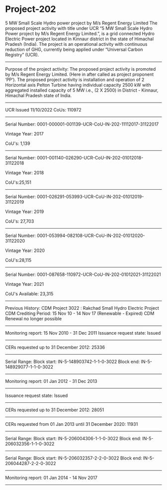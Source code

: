 # Project-202
5 MW Small Scale Hydro power project by M/s Regent Energy Limited
The proposed project activity with title under UCR “5 MW Small Scale Hydro Power project by
M/s Regent Energy Limited.”, is a grid connected Hydro Electric Power project located in Kinnaur
district in the state of Himachal Pradesh (India). The project is an operational activity with
continuous reduction of GHG, currently being applied under “Universal Carbon Registry” (UCR).
________________
Purpose of the project activity:
The proposed project activity is promoted by M/s Regent Energy Limited. (Here in after called as
project proponent ‘PP’). The proposed project activity is installation and operation of 2 Horizontal
axis Pelton Turbine having individual capacity 2500 kW with aggregated installed capacity of 5
MW i.e., (2 X 2500) in District - Kinnaur, Himachal Pradesh state of India. 
______________
UCR Issued 11/10/2022 CoUs: 110972
_______
Serial Number: 0001-000001-001139-UCR-CoU-IN-202-11112017-31122017

Vintage Year: 2017

CoU's: 1,139
_____________________
Serial Number: 0001-001140-026290-UCR-CoU-IN-202-01012018-31122018

Vintage Year: 2018

CoU's:25,151
______________________
Serial Number: 0001-026291-053993-UCR-CoU-IN-202-01012019-31122019

Vintage Year: 2019

CoU's: 27,703
____________________
Serial Number: 0001-053994-082108-UCR-CoU-IN-202-01012020-31122020

Vintage Year: 2020

CoU's:28,115
___________________
Serial Number: 0001-087658-110972-UCR-CoU-IN-202-01012021-31122021

Vintage Year: 2021

CoU's Available: 23,315
_____________
Previous History:
CDM Project 3022 : Rakchad Small Hydro Electric Project
CDM Crediting Period: 15 Nov 10 - 14 Nov 17 (Renewable - Expired)
CDM Renewal no longer possible
______________
Monitoring report: 15 Nov 2010 - 31 Dec 2011 
Issuance request state: Issued
_________________
CERs requested up to 31 December 2012: 25336
______________
Serial Range: Block start: IN-5-148903742-1-1-0-3022      Block end: IN-5-148929077-1-1-0-3022
_________________________

Monitoring report: 01 Jan 2012 - 31 Dec 2013 
___________
Issuance request state: Issued
__________________
CERs requested up to 31 December 2012: 28051
_______________
CERs requested from 01 Jan 2013 until 31 December 2020: 11931
____________
Serial Range: Block start: IN-5-206004306-1-1-0-3022      Block end: IN-5-206032356-1-1-0-3022
_____________
Serial Range: Block start: IN-5-206032357-2-2-0-3022      Block end: IN-5-206044287-2-2-0-3022
______________________________

Monitoring report: 01 Jan 2014 - 14 Nov 2017 
____________________
